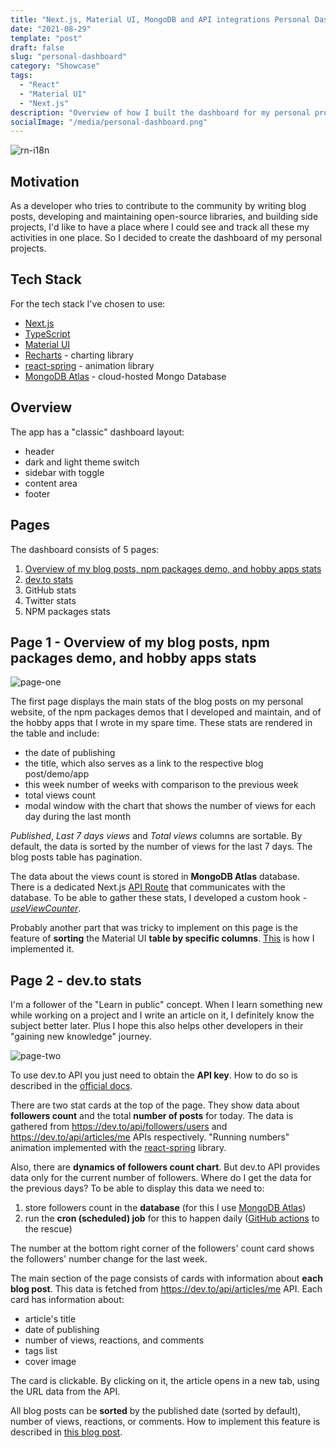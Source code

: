 ```yaml
---
title: "Next.js, Material UI, MongoDB and API integrations Personal Dashboard"
date: "2021-08-29"
template: "post"
draft: false
slug: "personal-dashboard"
category: "Showcase"
tags:
  - "React"
  - "Material UI"
  - "Next.js"
description: "Overview of how I built the dashboard for my personal projects using Next.js, Material UI, MongoDB and API integrations."
socialImage: "/media/personal-dashboard.png"
---
```


![rn-i18n](/media/personal-dashboard.png)

## Motivation

As a developer who tries to contribute to the community by writing blog posts, developing and maintaining open-source libraries, and building side projects, I'd like to have a place where I could see and track all these my activities in one place. So I decided to create the dashboard of my personal projects.

## Tech Stack

For the tech stack I've chosen to use:

- [Next.js](https://nextjs.org/)
- [TypeScript](https://www.typescriptlang.org/)
- [Material UI](https://material-ui.com/)
- [Recharts](https://recharts.org/en-US/) - charting library
- [react-spring](https://react-spring.io/) - animation library
- [MongoDB Atlas](https://www.mongodb.com/) - cloud-hosted Mongo Database

## Overview

The app has a "classic" dashboard layout:

- header
- dark and light theme switch
- sidebar with toggle
- content area
- footer

## Pages

The dashboard consists of 5 pages:

1. [Overview of my blog posts, npm packages demo, and hobby apps stats](#page-1---overview-of-my-blog-posts-npm-packages-demo-and-hobby-apps-stats)
2. [dev.to stats](#page-2---devto-stats)
3. GitHub stats
4. Twitter stats
5. NPM packages stats

## Page 1 - Overview of my blog posts, npm packages demo, and hobby apps stats

![page-one](/posts/personal-dashboard/page1.gif)

The first page displays the main stats of the blog posts on my personal website, of the npm packages demos that I developed and maintain, and of the hobby apps that I wrote in my spare time. These stats are rendered in the table and include:

- the date of publishing
- the title, which also serves as a link to the respective blog post/demo/app
- this week number of weeks with comparison to the previous week
- total views count
- modal window with the chart that shows the number of views for each day during the last month

_Published_, _Last 7 days views_ and _Total views_ columns are sortable. By default, the data is sorted by the number of views for the last 7 days. The blog posts table has pagination.

The data about the views count is stored in **MongoDB Atlas** database. There is a dedicated Next.js [API Route](https://github.com/KaterinaLupacheva/my-projects-dashboard/tree/master/pages/api/views) that communicates with the database. To be able to gather these stats, I developed a custom hook - [_useViewCounter_](https://github.com/KaterinaLupacheva/ramonak.io/blob/master/src/hooks/use-view-counter.js).

Probably another part that was tricky to implement on this page is the feature of **sorting** the Material UI **table by specific columns**. [This](https://github.com/KaterinaLupacheva/my-projects-dashboard/blob/master/components/ViewsTable/ViewsTable.tsx) is how I implemented it.

## Page 2 - dev.to stats

I'm a follower of the "Learn in public" concept. When I learn something new while working on a project and I write an article on it, I definitely know the subject better later. Plus I hope this also helps other developers in their "gaining new knowledge" journey.

![page-two](/posts/personal-dashboard/page2.gif)

To use dev.to API you just need to obtain the **API key**. How to do so is described in the [official docs](https://docs.forem.com/api/).

There are two stat cards at the top of the page. They show data about **followers count** and the total **number of posts** for today. The data is gathered from https://dev.to/api/followers/users and https://dev.to/api/articles/me APIs respectively. "Running numbers" animation implemented with the [react-spring](https://react-spring.io/) library.

Also, there are **dynamics of followers count chart**. But dev.to API provides data only for the current number of followers. Where do I get the data for the previous days? To be able to display this data we need to:

1. store followers count in the **database** (for this I use [MongoDB Atlas](https://www.mongodb.com/))
2. run the **cron (scheduled) job** for this to happen daily ([GitHub actions](https://docs.github.com/en/actions) to the rescue)

The number at the bottom right corner of the followers' count card shows the followers' number change for the last week.

The main section of the page consists of cards with information about **each blog post**. This data is fetched from https://dev.to/api/articles/me API. Each card has information about:

- article's title
- date of publishing
- number of views, reactions, and comments
- tags list
- cover image

The card is clickable. By clicking on it, the article opens in a new tab, using the URL data from the API.

All blog posts can be **sorted** by the published date (sorted by default), number of views, reactions, or comments. How to implement this feature is described in [this blog post](https://ramonak.io/posts/react-how-to-sort-array-of-objects-with-dropdown-and-hooks).
